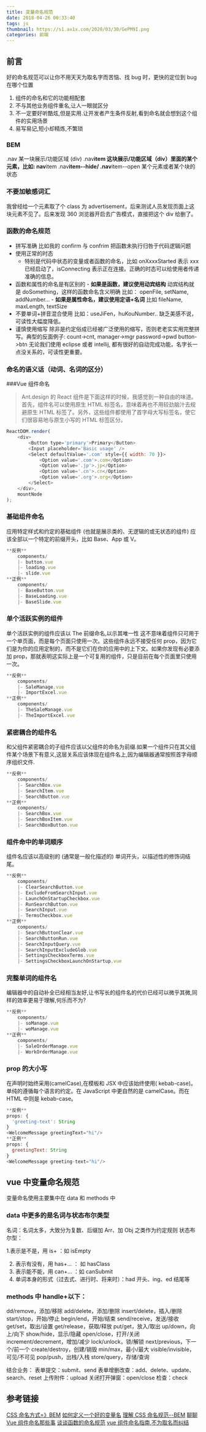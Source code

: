 ```yaml
---
title: 变量命名规范
date: 2018-04-26 00:33:40
tags: js
thumbnail: https://s1.ax1x.com/2020/03/30/GePM9I.png
categories: 前端
---
```


## 前言

好的命名规范可以让你不用天天为取名字而苦恼、找 bug 时，更快的定位到 bug 在哪个位置

<!-- more -->

1. 组件的命名和它的功能相配套
2. 不与其他业务组件重名,让人一眼就区分
3. 不一定要好听酷炫,但是实用.让开发者产生条件反射,看到命名就会想到这个组件的实用场景
4. 易写易记,短小却精炼,不繁琐

### BEM

.nav 某一块展示/功能区域 (div)
.nav**item 这块展示/功能区域（div）里面的某个元素，比如: nav**item
.nav**item--hide/ .nav**item--open 某个元素或者某个块的状态

### 不要加敏感词汇

我曾经给一个元素取了个 class 为 advertisement，后来测试人员发现页面上这块元素不见了。后来发现 360 浏览器开启去广告模式，直接把这个 div 给删了。

### 函数的命名规范

- 拼写准确 比如我的 confirm 与 confrim 把函数未执行归咎于代码逻辑问题
- 使用正常的时态
  - 特别是代码中状态的变量或者函数的命名，比如 onXxxxStarted 表示 xxx 已经启动了，isConnecting 表示正在连接。正确的时态可以给使用者传递准确的信息。
- 函数和属性的命名是有区别的 - **如果是函数，建议使用动宾结构**
  动宾结构就是 doSomething，这样的函数命名含义明确
  比如： openFile, setName, addNumber... - **如果是属性命名，建议使用定语+名词**
  比如 fileName, maxLength, textSize
- 不要单词+拼音混合使用
  比如：useJiFen，huKouNumber.. 缺乏美感不说，可读性大幅度降低。
- 谨慎使用缩写
  除非是约定俗成已经被广泛使用的缩写，否则老老实实用完整拼写。典型的反面例子: count->cnt, manager->mgr password->pwd button->btn 无论我们使用 eclipse 或者 intellij, 都有很好的自动完成功能，名字长一点没关系的，可读性更重要。

### 命名的语义话（动词、名词的区分）

###Vue 组件命名

> Ant.design 的 React 组件是下面这样的时候，我感觉到一种自由的味道。首先，组件名可以使用原生 HTML 标签名，意味着再也不用较劲脑汁去规避原生 HTML 标签了。另外，这些组件都使用了首字母大写标签名，使它们很容易地与原生小写的 HTML 标签区分。

```javascript
ReactDOM.render(
	<div>
		<Button type='primary'>Primary</Button>
		<Input placeholder='Basic usage' />
		<Select defaultValue='.com' style={{ width: 70 }}>
			<Option value='.com'>.com</Option>
			<Option value='.jp'>.jp</Option>
			<Option value='.cn'>.cn</Option>
			<Option value='.org'>.org</Option>
		</Select>
	</div>,
	mountNode
);
```

### 基础组件命名

应用特定样式和约定的基础组件 (也就是展示类的、无逻辑的或无状态的组件) 应该全部以一个特定的前缀开头，比如 Base、App 或 V。

```javascript
**反例**
    components/
    |- button.vue
    |- loading.vue
    |- slide.vue
**正例**
    components/
    |- BaseButton.vue
    |- BaseLoading.vue
    |- BaseSlide.vue
```

### 单个活跃实例的组件

单个活跃实例的组件应该以 The 前缀命名,以示其唯一性
这不意味着组件只可用于一个单页面，而是每个页面只使用一次。这些组件永远不接受任何 prop，因为它们是为你的应用定制的，而不是它们在你的应用中的上下文。如果你发现有必要添加 prop，那就表明这实际上是一个可复用的组件，只是目前在每个页面里只使用一次。

```javascript
**反例**
    components/
    |- SaleManage.vue
    |- ImportExcel.vue
**正例**
    components/
    |- TheSaleManage.vue
    |- TheImportExcel.vue
```

### 紧密耦合的组件名

和父组件紧密耦合的子组件应该以父组件的命名为前缀.如果一个组件只在其父组件某个场景下有意义,这层关系应该体现在组件名上,因为编辑器通常按照首字母顺序组织文件.

```javascript
**反例**
    components/
    |- SearchBox.vue
    |- SearchItem.vue
    |- SearchButton.vue
**正例**
    components/
    |- SearchBox.vue
    |- SearchBoxItem.vue
    |- SearchBoxButton.vue
```

### 组件命中的单词顺序

组件名应该以高级别的 (通常是一般化描述的) 单词开头，以描述性的修饰词结尾。

```javascript
**反例**
    components/
    |- ClearSearchButton.vue
    |- ExcludeFromSearchInput.vue
    |- LaunchOnStartupCheckbox.vue
    |- RunSearchButton.vue
    |- SearchInput.vue
    |- TermsCheckbox.vue
**正例**
    components/
    |- SearchButtonClear.vue
    |- SearchButtonRun.vue
    |- SearchInputQuery.vue
    |- SearchInputExcludeGlob.vue
    |- SettingsCheckboxTerms.vue
    |- SettingsCheckboxLaunchOnStartup.vue
```

### 完整单词的组件名

编辑器中的自动补全已经相当友好,让书写长的组件名的代价已经可以微乎其微,同样的效率更易于理解,何乐而不为?

```javascript
**反例**
    components/
    |- soManage.vue
    |- woManage.vue
**正例**
    components/
    |- SaleOrderManage.vue
    |- WorkOrderManage.vue
```

### prop 的大小写

在声明时始终采用(camelCase),在模板和 JSX 中应该始终使用( kebab-case)。
单纯的遵循每个语言的约定。在 JavaScript 中更自然的是 camelCase。而在 HTML 中则是 kebab-case。

```javascript
**反例**
props: {
  'greeting-text': String
}
<WelcomeMessage greetingText="hi"/>
**正例**
props: {
  greetingText: String
}
<WelcomeMessage greeting-text="hi"/>

```

## vue 中变量命名规范

变量命名使用主要集中在 data 和 methods 中

### data 中更多的是名词与状态布尔类型

名词：名词太多，大致分为复数、后缀加 Arr、加 Obj 之类作为约定规则
状态布尔型：

1.表示是不是，用 is+ ：如 isEmpty

2. 表示有没有，用 has+... ： 如 hasClass
3. 表示能不能，用 can+... ：如 canSubmit
4. 单词本身的形式（过去式、进行时、将来时）：had 开头、ing、ed 结尾等

### methods 中 handle+以下：

dd/remove，添加/移除
add/delete，添加/删除
insert/delete，插入/删除
start/stop，开始/停止
begin/end，开始/结束
send/receive，发送/接收
get/set，取出/设置
get/release，获取/释放
put/get，放入/取出
up/down，向上/向下
show/hide，显示/隐藏
open/close，打开/关闭
increment/decrement，增加/减少
lock/unlock，锁/解锁
next/previous，下一个/前一个
create/destroy，创建/销毁
min/max，最小/最大
visible/invisible，可见/不可见
pop/push，出栈/入栈
store/query，存储/查询

结合业务：
表单提交：submit、send
表单增删改查：add、delete、update、search、reset
上传附件：upload
关闭打开弹窗：open/close
检查：check

## 参考链接

[CSS 命名方式=》BEM](https://www.jianshu.com/p/ab4707271f5b)
[如何定义一个好的变量名](http://www.hoohack.me/2016/07/25/how-to-define-great-variable-name)
[理解 CSS 命名规范--BEM](https://mrzhang123.github.io/2017/04/05/BEM/)
[聊聊 Vue 组件命名那些事](http://jingsam.github.io/2016/10/30/vue-components-naming.html)
[谈谈函数的命名规范](https://juejin.im/post/599be2e66fb9a0248e5cb478)
[vue 组件命名指南,不为取名而纠结](https://juejin.im/post/5aaa79746fb9a028bb18babd)
